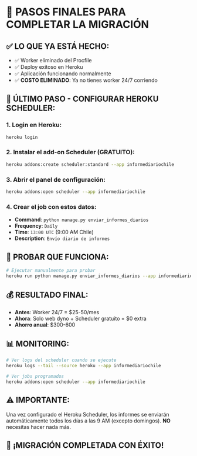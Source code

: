 # 🎯 PASOS FINALES PARA COMPLETAR LA MIGRACIÓN

## ✅ LO QUE YA ESTÁ HECHO:

- ✅ Worker eliminado del Procfile
- ✅ Deploy exitoso en Heroku 
- ✅ Aplicación funcionando normalmente
- ✅ **COSTO ELIMINADO**: Ya no tienes worker 24/7 corriendo

## 🔧 ÚLTIMO PASO - CONFIGURAR HEROKU SCHEDULER:

### 1. Login en Heroku:
```bash
heroku login
```

### 2. Instalar el add-on Scheduler (GRATUITO):
```bash
heroku addons:create scheduler:standard --app informediariochile
```

### 3. Abrir el panel de configuración:
```bash
heroku addons:open scheduler --app informediariochile
```

### 4. Crear el job con estos datos:
- **Command**: `python manage.py enviar_informes_diarios`
- **Frequency**: `Daily`
- **Time**: `13:00 UTC` (9:00 AM Chile)
- **Description**: `Envío diario de informes`

## 🧪 PROBAR QUE FUNCIONA:

```bash
# Ejecutar manualmente para probar
heroku run python manage.py enviar_informes_diarios --app informediariochile
```

## 💰 RESULTADO FINAL:

- **Antes**: Worker 24/7 = $25-50/mes
- **Ahora**: Solo web dyno + Scheduler gratuito = $0 extra
- **Ahorro anual**: $300-600

## 📊 MONITORING:

```bash
# Ver logs del scheduler cuando se ejecute
heroku logs --tail --source heroku --app informediariochile

# Ver jobs programados
heroku addons:open scheduler --app informediariochile
```

## ⚠️ IMPORTANTE:

Una vez configurado el Heroku Scheduler, los informes se enviarán automáticamente todos los días a las 9 AM (excepto domingos). **NO** necesitas hacer nada más.

## 🎉 ¡MIGRACIÓN COMPLETADA CON ÉXITO!